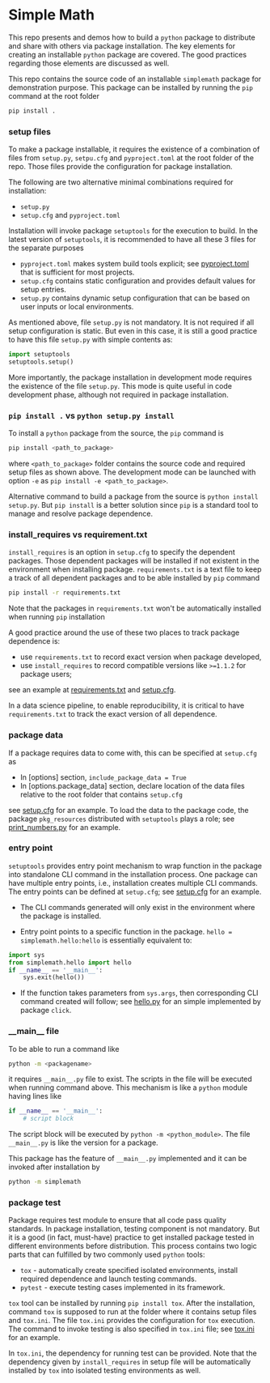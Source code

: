 # Simple Math
This repo presents and demos how to build a `python` package to distribute and share with others via package installation. The key elements for creating an installable `python` package are covered. The good practices regarding those elements are discussed as well.

This repo contains the source code of an installable `simplemath` package for demonstration purpose. This package can be installed by running the `pip` command at the root folder
```bash
pip install .
```

### setup files
To make a package installable, it requires the existence of a combination of files from `setup.py`, `setpu.cfg` and `pyproject.toml` at the root folder of the repo. Those files provide the configuration for package installation.

The following are two alternative minimal combinations required for installation:
- `setup.py`
- `setup.cfg` and `pyproject.toml`

Installation will invoke package `setuptools` for the execution to build. In the latest version of `setuptools`, it is recommended to have all these 3 files for the separate purposes
- `pyproject.toml` makes system build tools explicit; see [pyproject.toml](pyproject.toml) that is sufficient for most projects.
- `setup.cfg` contains static configuration and provides default values for setup entries.
- `setup.py` contains dynamic setup configuration that can be based on user inputs or local environments.

As mentioned above, file `setup.py` is not mandatory. It is not required if all setup configuration is static. But even in this case, it is still a good practice to have this file `setup.py` with simple contents as:

```python
import setuptools
setuptools.setup()
```

More importantly, the package installation in development mode requires the existence of the file `setup.py`. This mode is quite useful in code development phase, although not required in package installation.

### `pip install .` vs `python setup.py install`
To install a `python` package from the source, the `pip` command is
```bash
pip install <path_to_package>
```
where `<path_to_package>` folder contains the source code and required setup files as shown above. The development mode can be launched with option `-e` as `pip install -e <path_to_package>`.

Alternative command to build a package from the source is `python install setup.py`. But `pip install` is a better solution since `pip` is a standard tool to manage and resolve package dependence.


### install_requires vs requirement.txt
`install_requires` is an option in `setup.cfg` to specify the dependent packages. Those dependent packages will be installed if not existent in the environment when installing package. `requirements.txt` is a text file to keep a track of all dependent packages and to be able installed by `pip` command
```bash
pip install -r requirements.txt
```

Note that the packages in `requirements.txt` won't be automatically installed when running `pip` installation

A good practice around the use of these two places to track package dependence is:
- use `requirements.txt` to record exact version when package developed,
- use `install_requires` to record compatible versions like `>=1.1.2` for package users;

see an example at [requirements.txt](requirements.txt) and [setup.cfg](setup.cfg).

In a data science pipeline, to enable reproducibility, it is critical to have `requirements.txt` to track the exact version of all dependence.

### package data
If a package requires data to come with, this can be specified at `setup.cfg` as
- In [options] section, `include_package_data = True`
- In [options.package_data] section, declare location of the data files relative to the root folder that contains `setup.cfg`

see [setup.cfg](setup.cfg) for an example. To load the data to the package code, the package `pkg_resources` distributed with `setuptools` plays a role; see [print_numbers.py](simplemath/print_numbers.py) for an example.


### entry point
`setuptools` provides entry point mechanism to wrap function in the package into standalone CLI command in the installation process. One package can have multiple entry points, i.e., installation creates multiple CLI commands. The entry points can be defined at `setup.cfg`; see [setup.cfg](setup.cfg) for an example.

- The CLI commands generated will only exist in the environment where the package is installed.

- Entry point points to a specific function in the package. `hello = simplemath.hello:hello` is essentially equivalent to:
```python
import sys
from simplemath.hello import hello
if __name__ == '__main__':
    sys.exit(hello())
```

- If the function takes parameters from `sys.args`, then corresponding CLI command created will follow; see [hello.py](simplemath/hello.py) for an simple implemented by package `click`.


### \_\_main\_\_ file
To be able to run a command like
```bash
python -m <packagename>
```
it requires `__main__.py` file to exist. The scripts in the file will be executed when running command above. This mechanism is like a `python` module having lines like
```python
if __name__ == '__main__':
    # script block
```
The script block will be executed by `python -m <python_module>`. The file `__main__.py` is like the version for a package.

This package has the feature of `__main__.py` implemented and it can be invoked after installation by
```bash
python -m simplemath
```

### package test
Package requires test module to ensure that all code pass quality standards. In package installation, testing component is not mandatory. But it is a good (in fact, must-have) practice to get installed package tested in different environments before distribution. This process contains two logic parts that can fulfilled by two commonly used `python` tools:

- `tox` - automatically create specified isolated environments, install required dependence and launch testing commands.
- `pytest` - execute testing cases implemented in its framework.

`tox` tool can be installed by running `pip install tox`. After the installation, command `tox` is supposed to run at the folder where it contains setup files and `tox.ini`. The file `tox.ini` provides the configuration for `tox` execution. The command to invoke testing is also specified in `tox.ini` file; see [tox.ini](tox.ini) for an example.

In `tox.ini`, the dependency for running test can be provided. Note that the dependency given by `install_requires` in setup file will be automatically installed by `tox` into isolated testing environments as well.